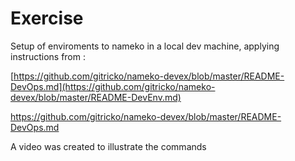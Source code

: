 # Exercise
Setup of enviroments to nameko in a local dev machine, applying instructions from :

[https://github.com/gitricko/nameko-devex/blob/master/README-DevOps.md](https://github.com/gitricko/nameko-devex/blob/master/README-DevEnv.md)

[https://github.com/gitricko/nameko-devex/blob/master/README-DevOps.md ](https://github.com/gitricko/nameko-devex/blob/master/README-DevOps.md)

A video was created to illustrate the commands
